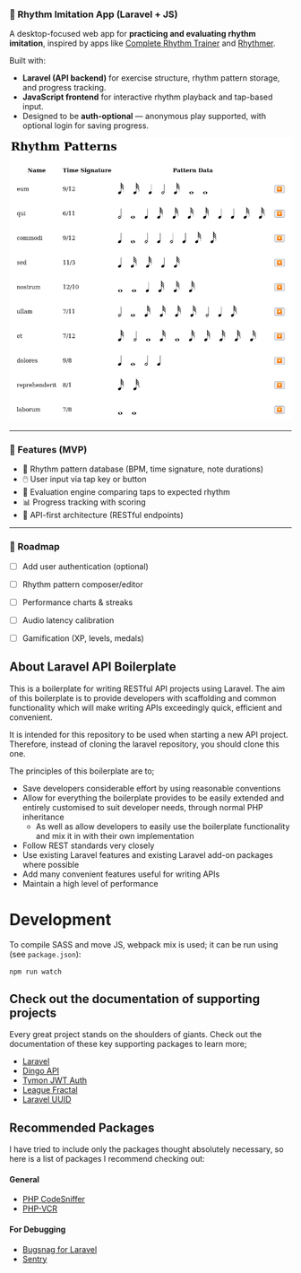 ### 🎵 Rhythm Imitation App (Laravel + JS)

A desktop-focused web app for **practicing and evaluating rhythm imitation**, inspired by apps like [Complete Rhythm Trainer](https://play.google.com/store/apps/details?id=com.binaryguilt.completerhythmtrainer) and [Rhythmer](https://play.google.com/store/apps/details?id=ru.demax.rhythmerr).

Built with:

* **Laravel (API backend)** for exercise structure, rhythm pattern storage, and progress tracking.
* **JavaScript frontend** for interactive rhythm playback and tap-based input.
* Designed to be **auth-optional** — anonymous play supported, with optional login for saving progress.

![simple-table.png](assets/simple-table.png)

---

### 🔧 Features (MVP)

* 🎼 Rhythm pattern database (BPM, time signature, note durations)
* 🖱️ User input via tap key or button
* 🧠 Evaluation engine comparing taps to expected rhythm
* 📊 Progress tracking with scoring
* 📁 API-first architecture (RESTful endpoints)

---

### 🚧 Roadmap

* [ ] Add user authentication (optional)
* [ ] Rhythm pattern composer/editor
* [ ] Performance charts & streaks
* [ ] Audio latency calibration
* [ ] Gamification (XP, levels, medals)


## About Laravel API Boilerplate
This is a boilerplate for writing RESTful API projects using Laravel. The aim of this boilerplate is to provide developers with scaffolding and common functionality which will make writing APIs exceedingly quick, efficient and convenient.

It is intended for this repository to be used when starting a new API project. Therefore, instead of cloning the laravel repository, you should clone this one.

The principles of this boilerplate are to;

 - Save developers considerable effort by using reasonable conventions
 - Allow for everything the boilerplate provides to be easily extended and entirely customised to suit developer needs, through normal PHP inheritance
   - As well as allow developers to easily use the boilerplate functionality and mix it in with their own implementation
 - Follow REST standards very closely
 - Use existing Laravel features and existing Laravel add-on packages where possible
 - Add many convenient features useful for writing APIs
 - Maintain a high level of performance

# Development

To compile SASS and move JS, webpack mix is used; it can be run using (see `package.json`):
```
npm run watch
```

## Check out the documentation of supporting projects

Every great project stands on the shoulders of giants. Check out the documentation of these key supporting packages to learn more;

 - [Laravel](https://laravel.com/docs/)
 - [Dingo API](https://github.com/dingo/api/wiki)
 - [Tymon JWT Auth](https://github.com/tymondesigns/jwt-auth)
 - [League Fractal](https://fractal.thephpleague.com/)
 - [Laravel UUID](https://github.com/webpatser/laravel-uuid/tree/2.1.1)

## Recommended Packages

I have tried to include only the packages thought absolutely necessary, so here is a list of packages I recommend checking out:

#### General 
 - [PHP CodeSniffer](https://github.com/squizlabs/PHP_CodeSniffer)
 - [PHP-VCR](https://github.com/php-vcr/php-vcr)

#### For Debugging 
 - [Bugsnag for Laravel](https://github.com/bugsnag/bugsnag-laravel)
 - [Sentry](https://github.com/getsentry/sentry-laravel)

